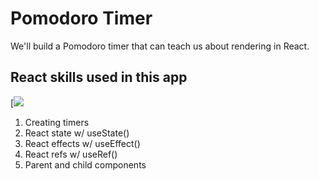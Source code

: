 # Pomodoro Timer

We'll build a Pomodoro timer that can teach us about rendering in React.

## React skills used in this app

[![](https://res.cloudinary.com/ds4fgq5uz/image/upload/v1665404485/68747470733a2f2f73636f7463682d7265732e636c6f7564696e6172792e636f6d2f766964656f2f75706c6f61642f76735f35302c646c5f3230302c655f6c6f6f702f76313539323335323036312f30315f2d5f706f6d6f646f726f5f7577616e31792e676966_zgjmqc.gif)

<ol>
  <li>Creating timers</li>
  <li>React state w/ useState()</li>
  <li>React effects w/ useEffect()</li>
  <li>React refs w/ useRef()</li>
  <li>Parent and child components</li>
</ol>

